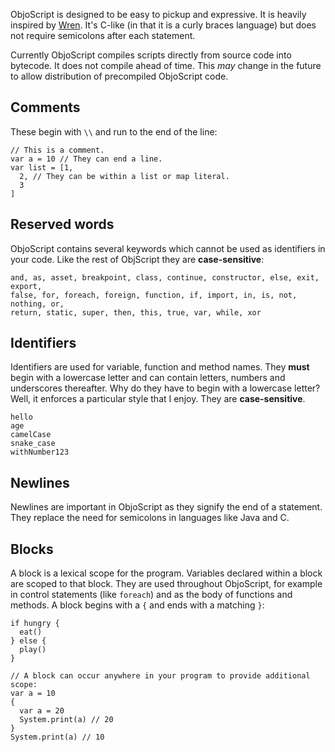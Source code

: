 ObjoScript is designed to be easy to pickup and expressive. It is heavily inspired by [Wren]. It's C-like (in that it is a curly braces language) but does not require semicolons after each statement.

Currently ObjoScript compiles scripts directly from source code into bytecode. It does not compile ahead of time. This _may_ change in the future to allow distribution of precompiled ObjoScript code.

## Comments
These begin with `\\` and run to the end of the line:

```objo
// This is a comment.
var a = 10 // They can end a line.
var list = [1, 
  2, // They can be within a list or map literal.
  3
]
```

## Reserved words
ObjoScript contains several keywords which cannot be used as identifiers in your code. Like the rest of ObjScript they are **case-sensitive**:

```objo
and, as, asset, breakpoint, class, continue, constructor, else, exit, export, 
false, for, foreach, foreign, function, if, import, in, is, not, nothing, or, 
return, static, super, then, this, true, var, while, xor
```

## Identifiers
Identifiers are used for variable, function and method names. They **must** begin with a lowercase letter and can contain letters, numbers and underscores thereafter. Why do they have to begin with a lowercase letter? Well, it enforces a particular style that I enjoy. They are **case-sensitive**.

```objo
hello
age
camelCase
snake_case
withNumber123
```

## Newlines
Newlines are important in ObjoScript as they signify the end of a statement. They replace the need for semicolons in languages like Java and C.

## Blocks
A block is a lexical scope for the program. Variables declared within a block are scoped to that block. They are used throughout ObjoScript, for example in control statements (like `foreach`) and as the body of functions and methods. A block begins with a `{` and ends with a matching `}`:

```objo
if hungry {
  eat()
} else {
  play()
}

// A block can occur anywhere in your program to provide additional scope:
var a = 10
{
  var a = 20
  System.print(a) // 20
}
System.print(a) // 10
```

[Wren]: https://wren.io